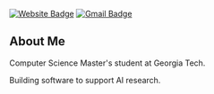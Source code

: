 [![Website Badge](https://img.shields.io/badge/-lomichael.org-47CCCC?style=flat&logo=Google-Chrome&logoColor=white&link=https://www.lomichael.org)](https://www.lomichael.org)
[![Gmail Badge](https://img.shields.io/badge/-mlo41@gatech.edu-c14438?style=flat&logo=Gmail&logoColor=white&link=mailto:mlo41@gatech.edu)](mailto:mlo41@gatech.edu)
<img src="https://komarev.com/ghpvc/?username=lomikee&style=flat-square&color=blue" alt=""/>

<h2>About Me</h2>

<div align="left">
<p>Computer Science Master's student at Georgia Tech.</p>
<p>Building software to support AI research.</p>
</div>
